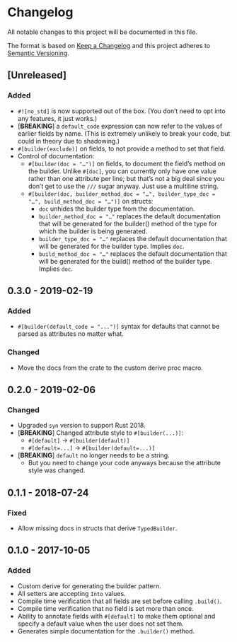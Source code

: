 # Changelog
All notable changes to this project will be documented in this file.

The format is based on [Keep a Changelog](http://keepachangelog.com/en/1.0.0/)
and this project adheres to [Semantic Versioning](http://semver.org/spec/v2.0.0.html).

## [Unreleased]
### Added
- `#![no_std]` is now supported out of the box. (You don’t need to opt into any features, it just works.)
- [**BREAKING**] a `default_code` expression can now refer to the values of earlier fields by name.
  (This is extremely unlikely to break your code, but could in theory due to shadowing.)
- `#[builder(exclude)]` on fields, to not provide a method to set that field.
- Control of documentation:
  - `#[builder(doc = "…")]` on fields, to document the field’s method on the builder. Unlike `#[doc]`, you can currently only have one value rather than one attribute per line; but that’s not a big deal since you don’t get to use the `///` sugar anyway. Just use a multiline string.
  - `#[builder(doc, builder_method_doc = "…", builder_type_doc = "…", build_method_doc = "…")]` on structs:
    - `doc` unhides the builder type from the documentation.
	- `builder_method_doc = "…"` replaces the default documentation that will be generated for the builder() method of the type for which the builder is being generated.
	- `builder_type_doc = "…"` replaces the default documentation that will be generated for the builder type. Implies `doc`.
	- `build_method_doc = "…"` replaces the default documentation that will be generated for the build() method of the builder type. Implies `doc`.

## 0.3.0 - 2019-02-19
### Added
- `#[builder(default_code = "...")]` syntax for defaults that cannot be parsed
  as attributes no matter what.

### Changed
- Move the docs from the crate to the custom derive proc macro.

## 0.2.0 - 2019-02-06
### Changed
- Upgraded `syn` version to support Rust 2018.
- [**BREAKING**] Changed attribute style to `#[builder(...)]`:
  - `#[default]` -> `#[builder(default)]`
  - `#[default=...]` -> `#[builder(default=...)]`
- [**BREAKING**] `default` no longer needs to be a string.
  - But you need to change your code anyways because the attribute style was changed.

## 0.1.1 - 2018-07-24
### Fixed
- Allow missing docs in structs that derive `TypedBuilder`.

## 0.1.0 - 2017-10-05
### Added
- Custom derive for generating the builder pattern.
- All setters are accepting `Into` values.
- Compile time verification that all fields are set before calling `.build()`.
- Compile time verification that no field is set more than once.
- Ability to annotate fields with `#[default]` to make them optional and specify a default value when the user does not set them.
- Generates simple documentation for the `.builder()` method.
